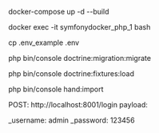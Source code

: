 docker-compose up -d --build

docker exec -it symfonydocker_php_1  bash

cp .env_example .env

php bin/console doctrine:migration:migrate

php bin/console doctrine:fixtures:load

php bin/console hand:import

POST: http://localhost:8001/login
payload:

_username: admin
_password: 123456